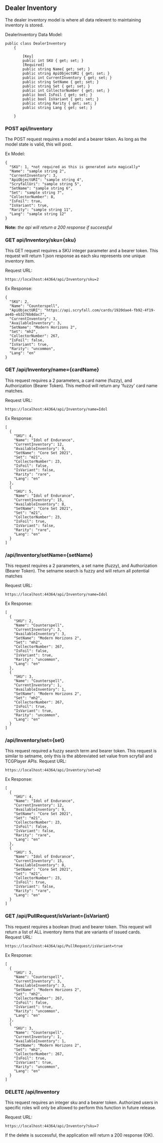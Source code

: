 ## Dealer Inventory ##

The dealer inventory model is where all data relevent to maintaining inventory is stored.

DealerInventory Data Model:
```
public class DealerInventory
    {
        
        [Key]
        public int SKU { get; set; }
        [Required]
        public string Name{ get; set; }
        public string ApiObjectURI { get; set; }
        public int CurrentInventory { get; set; }
        public string SetName { get; set; }
        public string Set { get; set; }
        public int CollectorNumber { get; set; }
        public bool IsFoil { get; set; }
        public bool IsVariant { get; set; }
        public string Rarity { get; set; }
        public string Lang { get; set; }

    }
```

### POST api/Inventory ##
The POST request requires a model and a bearer token. As long as the model state is valid, this will post. 

Ex Model:
```
{
  "SKU": 1, *not required as this is generated auto magically* 
  "Name": "sample string 2",
  "CurrentInventory": 3,
  "ApiObjectURI": "sample string 4",
  "ScryfallUri": "sample string 5",
  "SetName": "sample string 6",
  "Set": "sample string 7",
  "CollectorNumber": 8,
  "IsFoil": true,
  "IsVariant": true,
  "Rarity": "sample string 11",
  "Lang": "sample string 12"
}
```

**Note:** *the api will return a 200 response if successful*

### GET api/Inventory/sku={sku} ###

This GET request requires a SKU integer parameter and a bearer token. This request will return 1 json response as each sku represents one unique inventory item.

Request URL: 
``` 
https://localhost:44364/api/Inventory/sku=2 
```
Ex Response:
```
{
  "SKU": 2,
  "Name": "Counterspell",
  "ApiObjectURI": "https://api.scryfall.com/cards/1920dae4-fb92-4f19-ae4b-eb3276b8dac7",
  "CurrentInventory": 3,
  "AvailableInventory": 3,
  "SetName": "Modern Horizons 2",
  "Set": "mh2",
  "CollectorNumber": 267,
  "IsFoil": false,
  "IsVariant": true,
  "Rarity": "uncommon",
  "Lang": "en"
}
```

### GET /api/Inventory/name={cardName} ###

This request requires a 2 parameters, a card name (fuzzy), and Authorization (Bearer Token). This method will return any 'fuzzy' card name matches.

Request URL:
```
https://localhost:44364/api/Inventory/name=Idol
```

Ex Response:
```
[
  {
    "SKU": 4,
    "Name": "Idol of Endurance",
    "CurrentInventory": 12,
    "AvailableInventory": 9,
    "SetName": "Core Set 2021",
    "Set": "m21",
    "CollectorNumber": 23,
    "IsFoil": false,
    "IsVariant": false,
    "Rarity": "rare",
    "Lang": "en"
  },
  {
    "SKU": 5,
    "Name": "Idol of Endurance",
    "CurrentInventory": 15,
    "AvailableInventory": 8,
    "SetName": "Core Set 2021",
    "Set": "m21",
    "CollectorNumber": 23,
    "IsFoil": true,
    "IsVariant": false,
    "Rarity": "rare",
    "Lang": "en"
  }
]
```

### /api/Inventory/setName={setName} ###

This request requires a 2 parameters, a set name (fuzzy), and Authorization (Bearer Token). The setname search is fuzzy and will return all potential matches

Request URL:
```
https://localhost:44364/api/Inventory/name=Idol
```

Ex Response:
```
[
  {
    "SKU": 2,
    "Name": "Counterspell",
    "CurrentInventory": 3,
    "AvailableInventory": 3,
    "SetName": "Modern Horizons 2",
    "Set": "mh2",
    "CollectorNumber": 267,
    "IsFoil": false,
    "IsVariant": true,
    "Rarity": "uncommon",
    "Lang": "en"
  },
  {
    "SKU": 3,
    "Name": "Counterspell",
    "CurrentInventory": 1,
    "AvailableInventory": 1,
    "SetName": "Modern Horizons 2",
    "Set": "mh2",
    "CollectorNumber": 267,
    "IsFoil": true,
    "IsVariant": true,
    "Rarity": "uncommon",
    "Lang": "en"
  }
]
```

### /api/Inventory/set={set} ###

This request required a fuzzy search term and bearer token. This request is similar to setname, only this is the abbreviated set value from scryfall and TCGPlayer APIs.
Request URL:
```
https://localhost:44364/api/Inventory/set=m2
```

Ex Response:
```
[
  {
    "SKU": 4,
    "Name": "Idol of Endurance",
    "CurrentInventory": 12,
    "AvailableInventory": 9,
    "SetName": "Core Set 2021",
    "Set": "m21",
    "CollectorNumber": 23,
    "IsFoil": false,
    "IsVariant": false,
    "Rarity": "rare",
    "Lang": "en"
  },
  {
    "SKU": 5,
    "Name": "Idol of Endurance",
    "CurrentInventory": 15,
    "AvailableInventory": 8,
    "SetName": "Core Set 2021",
    "Set": "m21",
    "CollectorNumber": 23,
    "IsFoil": true,
    "IsVariant": false,
    "Rarity": "rare",
    "Lang": "en"
  }
]
```
### GET /api/PullRequest/isVariant={isVariant} ###

This request requires a boolean (true) and bearer token. This request will return a list of ALL inventory items that are variants of issued cards.
Request URL:
```
https://localhost:44364/api/PullRequest/isVariant=true
```

Ex Response:
```
[
  {
    "SKU": 2,
    "Name": "Counterspell",
    "CurrentInventory": 3,
    "AvailableInventory": 3,
    "SetName": "Modern Horizons 2",
    "Set": "mh2",
    "CollectorNumber": 267,
    "IsFoil": false,
    "IsVariant": true,
    "Rarity": "uncommon",
    "Lang": "en"
  },
  {
    "SKU": 3,
    "Name": "Counterspell",
    "CurrentInventory": 1,
    "AvailableInventory": 1,
    "SetName": "Modern Horizons 2",
    "Set": "mh2",
    "CollectorNumber": 267,
    "IsFoil": true,
    "IsVariant": true,
    "Rarity": "uncommon",
    "Lang": "en"
  }
]
```

### DELETE /api/Inventory ###

This request requires an integer sku and a bearer token. Authorized users in specific roles will only be allowed to perform this function in future release.

Request URL:
```
https://localhost:44364/api/Inventory?sku=7
```

If the delete is successful, the application will return a 200 response (OK).

